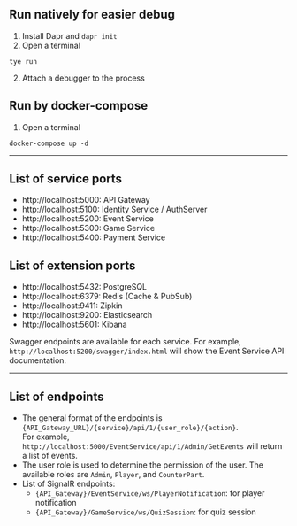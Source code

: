 
## Run natively for easier debug
1. Install Dapr and `dapr init`
2. Open a terminal
```
tye run
 ```
2. Attach a debugger to the process

## Run by docker-compose
1. Open a terminal
```
docker-compose up -d
```
---
## List of service ports
- http://localhost:5000: API Gateway
- http://localhost:5100: Identity Service / AuthServer
- http://localhost:5200: Event Service
- http://localhost:5300: Game Service
- http://localhost:5400: Payment Service

## List of extension ports
- http://localhost:5432: PostgreSQL
- http://localhost:6379: Redis (Cache & PubSub)
- http://localhost:9411: Zipkin
- http://localhost:9200: Elasticsearch
- http://localhost:5601: Kibana

Swagger endpoints are available for each service. For example, `http://localhost:5200/swagger/index.html` will show the Event Service API documentation.

---
## List of endpoints
- The general format of the endpoints is `{API_Gateway_URL}/{service}/api/1/{user_role}/{action}`.<br/>
For example, `http://localhost:5000/EventService/api/1/Admin/GetEvents` will return a list of events.
- The user role is used to determine the permission of the user. The available roles are `Admin`, `Player`, and `CounterPart`.
- List of SignalR endpoints:
  - `{API_Gateway}/EventService/ws/PlayerNotification`: for player notification
  - `{API_Gateway}/GameService/ws/QuizSession`: for quiz session
